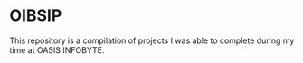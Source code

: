 # OIBSIP
This repository is a compilation of projects I was able to complete during my time at OASIS INFOBYTE.
